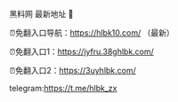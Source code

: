 黑料网 最新地址 👋

⏰免翻入口导航：https://hlbk10.com/ （最新）

⏰免翻入口1：https://jyfru.38ghlbk.com/

⏰免翻入口2：https://3uyhlbk.com/

telegram:https://t.me/hlbk_zx
